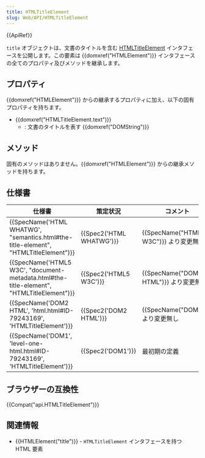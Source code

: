 ```yaml
---
title: HTMLTitleElement
slug: Web/API/HTMLTitleElement
---
```

{{ApiRef}}

`title` オブジェクトは、文書のタイトルを含む [HTMLTitleElement](http://www.w3.org/TR/DOM-Level-2-HTML/html.html#ID-79243169) インタフェースを公開します。この要素は {{domxref("HTMLElement")}} インタフェースの全てのプロパティ及びメソッドを継承します。

## プロパティ

{{domxref("HTMLElement")}} からの継承するプロパティに加え、以下の固有プロパティを持ちます。

- {{domxref("HTMLTitleElement.text")}}
  - : 文書のタイトルを表す {{domxref("DOMString")}}

## メソッド

固有のメソッドはありません。{{domxref("HTMLElement")}} からの継承メソッドを持ちます。

## 仕様書

| 仕様書                                                                                                                   | 策定状況                         | コメント                                      |
| ------------------------------------------------------------------------------------------------------------------------ | -------------------------------- | --------------------------------------------- |
| {{SpecName('HTML WHATWG', "semantics.html#the-title-element", "HTMLTitleElement")}}         | {{Spec2('HTML WHATWG')}} | {{SpecName("HTML5 W3C")}} より変更無し |
| {{SpecName('HTML5 W3C', "document-metadata.html#the-title-element", "HTMLTitleElement")}} | {{Spec2('HTML5 W3C')}}     | {{SpecName("DOM2 HTML")}} より変更無し |
| {{SpecName('DOM2 HTML', 'html.html#ID-79243169', 'HTMLTitleElement')}}                             | {{Spec2('DOM2 HTML')}}     | {{SpecName("DOM1")}} より変更無し     |
| {{SpecName('DOM1', 'level-one-html.html#ID-79243169', 'HTMLTitleElement')}}                     | {{Spec2('DOM1')}}         | 最初期の定義                                  |

## ブラウザーの互換性

{{Compat("api.HTMLTitleElement")}}

## 関連情報

- {{HTMLElement("title")}} - `HTMLTitleElement` インタフェースを持つ HTML 要素

